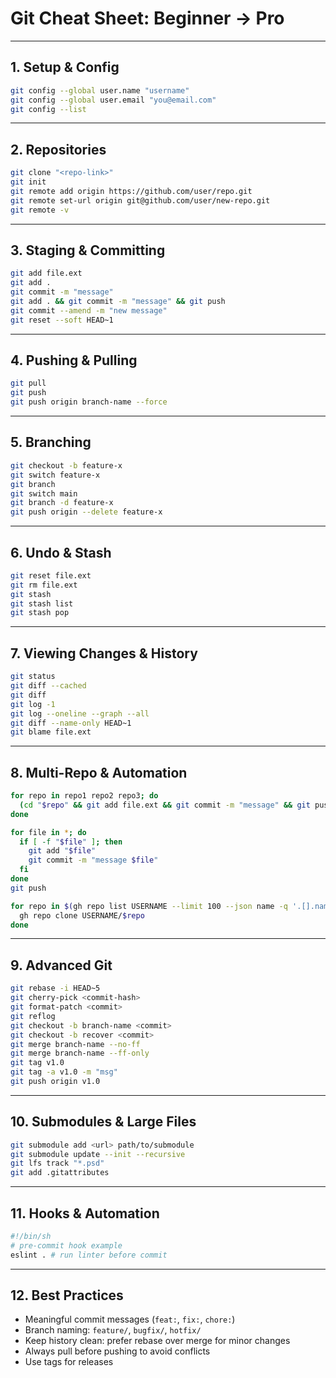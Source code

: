 
# Git Cheat Sheet: Beginner → Pro

---

## 1. Setup & Config

```bash
git config --global user.name "username"
git config --global user.email "you@email.com"
git config --list
```

---

## 2. Repositories

```bash
git clone "<repo-link>"
git init
git remote add origin https://github.com/user/repo.git
git remote set-url origin git@github.com/user/new-repo.git
git remote -v
```

---

## 3. Staging & Committing

```bash
git add file.ext
git add .
git commit -m "message"
git add . && git commit -m "message" && git push
git commit --amend -m "new message"
git reset --soft HEAD~1
```

---

## 4. Pushing & Pulling

```bash
git pull
git push
git push origin branch-name --force
```

---

## 5. Branching

```bash
git checkout -b feature-x
git switch feature-x
git branch
git switch main
git branch -d feature-x
git push origin --delete feature-x
```

---

## 6. Undo & Stash

```bash
git reset file.ext
git rm file.ext
git stash
git stash list
git stash pop
```

---

## 7. Viewing Changes & History

```bash
git status
git diff --cached
git diff
git log -1
git log --oneline --graph --all
git diff --name-only HEAD~1
git blame file.ext
```

---

## 8. Multi-Repo & Automation

```bash
for repo in repo1 repo2 repo3; do
  (cd "$repo" && git add file.ext && git commit -m "message" && git push)
done

for file in *; do
  if [ -f "$file" ]; then
    git add "$file"
    git commit -m "message $file"
  fi
done
git push

for repo in $(gh repo list USERNAME --limit 100 --json name -q '.[].name'); do
  gh repo clone USERNAME/$repo
done
```

---

## 9. Advanced Git

```bash
git rebase -i HEAD~5
git cherry-pick <commit-hash>
git format-patch <commit>
git reflog
git checkout -b branch-name <commit>
git checkout -b recover <commit>
git merge branch-name --no-ff
git merge branch-name --ff-only
git tag v1.0
git tag -a v1.0 -m "msg"
git push origin v1.0
```

---

## 10. Submodules & Large Files

```bash
git submodule add <url> path/to/submodule
git submodule update --init --recursive
git lfs track "*.psd"
git add .gitattributes
```

---

## 11. Hooks & Automation

```bash
#!/bin/sh
# pre-commit hook example
eslint . # run linter before commit
```

---

## 12. Best Practices

* Meaningful commit messages (`feat:`, `fix:`, `chore:`)
* Branch naming: `feature/`, `bugfix/`, `hotfix/`
* Keep history clean: prefer rebase over merge for minor changes
* Always pull before pushing to avoid conflicts
* Use tags for releases
